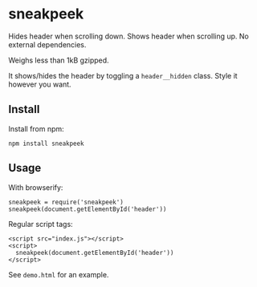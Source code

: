 # sneakpeek

Hides header when scrolling down. Shows header when scrolling up. No external
dependencies.

Weighs less than 1kB gzipped.

It shows/hides the header by toggling a `header__hidden` class. Style it however
you want.

## Install

Install from npm:

    npm install sneakpeek

## Usage

With browserify:

    sneakpeek = require('sneakpeek')
    sneakpeek(document.getElementById('header'))

Regular script tags:

    <script src="index.js"></script>
    <script>
      sneakpeek(document.getElementById('header'))
    </script>

See `demo.html` for an example.